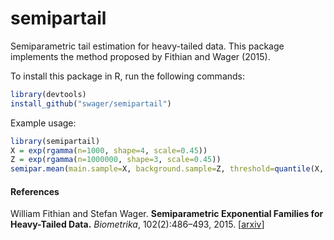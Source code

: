 # semipartail
Semiparametric tail estimation for heavy-tailed data. This package implements the method proposed by Fithian and Wager (2015).

To install this package in R, run the following commands:

```R
library(devtools) 
install_github("swager/semipartail")
```

Example usage:

```R
library(semipartail)
X = exp(rgamma(n=1000, shape=4, scale=0.45))
Z = exp(rgamma(n=1000000, shape=3, scale=0.45))
semipar.mean(main.sample=X, background.sample=Z, threshold=quantile(X, 0.8))
```

#### References
William Fithian and Stefan Wager.
<b>Semiparametric Exponential Families for Heavy-Tailed Data.</b>
<i>Biometrika</i>, 102(2):486–493, 2015.
[<a href="http://arxiv.org/abs/1307.7830">arxiv</a>]
